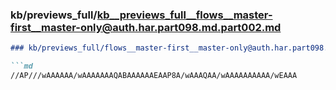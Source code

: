 ### kb/previews_full/kb__previews_full__flows__master-first__master-only@auth.har.part098.md.part002.md

```md
### kb/previews_full/flows__master-first__master-only@auth.har.part098.md (part 002)

```md
//AP///wAAAAAA/wAAAAAAAQABAAAAAAEAAP8A/wAAAQAA/wAAAAAAAAAA/wEAAA
```

```

```
